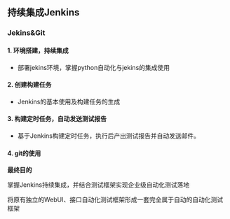 ## 持续集成Jenkins

### Jekins&Git

#### 1. 环境搭建，持续集成

- 部署jekins环境，掌握python自动化与jekins的集成使用

#### 2. 创建构建任务

- Jenkins的基本使用及构建任务的生成

#### 3. 构建定时任务，自动发送测试报告

- 基于Jenkins构建定时任务，执行后产出测试报告并自动发送邮件。

#### 4. git的使用   

**最终目的**

掌握Jenkins持续集成，并结合测试框架实现企业级自动化测试落地

将原有独立的WebUI、接口自动化测试框架形成一套完全属于自动的自动化测试框架
